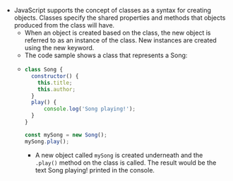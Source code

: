 - JavaScript supports the concept of classes as a syntax for creating objects. Classes specify the shared properties and methods that objects produced from the class will have.
	- When an object is created based on the class, the new object is referred to as an instance of the class. New instances are created using the new keyword.
	- The code sample shows a class that represents a Song:
	- ```JavaScript
	  class Song {
	    constructor() {
	      this.title;
	      this.author;
	    }
	    play() {
	    	console.log('Song playing!');
	    }
	  }
	  
	  const mySong = new Song();
	  mySong.play();
	  ```
		- A new object called `mySong` is created underneath and the `.play()` method on the class is called. The result would be the text Song playing! printed in the console.